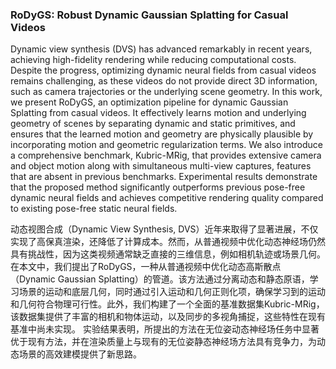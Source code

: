 ### RoDyGS: Robust Dynamic Gaussian Splatting for Casual Videos

Dynamic view synthesis (DVS) has advanced remarkably in recent years, achieving high-fidelity rendering while reducing computational costs. Despite the progress, optimizing dynamic neural fields from casual videos remains challenging, as these videos do not provide direct 3D information, such as camera trajectories or the underlying scene geometry. In this work, we present RoDyGS, an optimization pipeline for dynamic Gaussian Splatting from casual videos. It effectively learns motion and underlying geometry of scenes by separating dynamic and static primitives, and ensures that the learned motion and geometry are physically plausible by incorporating motion and geometric regularization terms. We also introduce a comprehensive benchmark, Kubric-MRig, that provides extensive camera and object motion along with simultaneous multi-view captures, features that are absent in previous benchmarks. Experimental results demonstrate that the proposed method significantly outperforms previous pose-free dynamic neural fields and achieves competitive rendering quality compared to existing pose-free static neural fields.

动态视图合成（Dynamic View Synthesis, DVS）近年来取得了显著进展，不仅实现了高保真渲染，还降低了计算成本。然而，从普通视频中优化动态神经场仍然具有挑战性，因为这类视频通常缺乏直接的三维信息，例如相机轨迹或场景几何。
在本文中，我们提出了RoDyGS，一种从普通视频中优化动态高斯散点（Dynamic Gaussian Splatting）的管道。该方法通过分离动态和静态原语，学习场景的运动和底层几何，同时通过引入运动和几何正则化项，确保学习到的运动和几何符合物理可行性。此外，我们构建了一个全面的基准数据集Kubric-MRig，该数据集提供了丰富的相机和物体运动，以及同步的多视角捕捉，这些特性在现有基准中尚未实现。
实验结果表明，所提出的方法在无位姿动态神经场任务中显著优于现有方法，并在渲染质量上与现有的无位姿静态神经场方法具有竞争力，为动态场景的高效建模提供了新思路。
